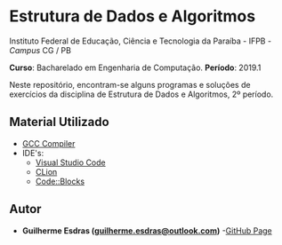 # Estrutura de Dados e Algoritmos

Instituto Federal de Educação, Ciência e Tecnologia da Paraíba - IFPB - *Campus* CG  / PB 

**Curso**: Bacharelado em Engenharia de Computação.
**Período**: 2019.1

Neste repositório, encontram-se alguns programas e soluções de exercícios da disciplina de Estrutura de Dados e Algoritmos, 2º período.

## Material Utilizado

* [GCC Compiler](http://gcc.gnu.org/)
* IDE's:
  * [Visual Studio Code](https://code.visualstudio.com/)
  * [CLion](https://www.jetbrains.com/clion/)
  * [Code::Blocks](http://www.codeblocks.org/)

## Autor

* **Guilherme Esdras (guilherme.esdras@outlook.com)** -[GitHub Page](https://github.com/GuilhermeEsdras)